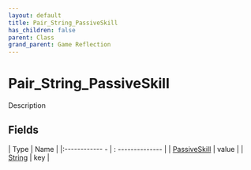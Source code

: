 ```yaml
---
layout: default
title: Pair_String_PassiveSkill
has_children: false
parent: Class
grand_parent: Game Reflection
---
```

# Pair_String_PassiveSkill
Description 

## Fields
| Type | Name |
|:------------ - | : -------------- |
| [PassiveSkill](game-reflection/classes/passive_skill.md) | value |
| [String](game-reflection/components/string.md) | key |
